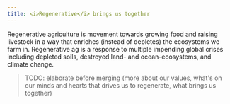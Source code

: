 ```yaml
---
title: <i>Regenerative</i> brings us together
---
```


Regenerative agriculture is movement towards growing food and raising livestock in a way that enriches (instead of depletes) the ecosystems we farm in. Regenerative ag is a response to multiple impending global crises including depleted soils, destroyed land- and ocean-ecosystems, and climate change.

> TODO: elaborate before merging
> (more about our values, what's on our minds and hearts that drives us to regenerate, what brings us together)
